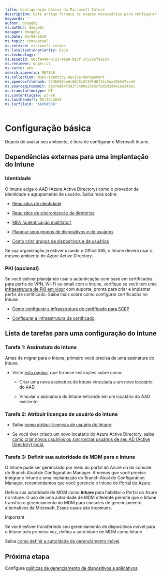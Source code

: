 ```yaml
---
title: Configuração básica do Microsoft Intune
description: Este artigo fornece as etapas necessárias para configurar o Microsoft Intune.
keywords: ''
author: dougeby
ms.author: dougeby
manager: dougeby
ms.date: 03/04/2019
ms.topic: conceptual
ms.service: microsoft-intune
ms.localizationpriority: high
ms.technology: ''
ms.assetid: 60cfa440-0723-4ea0-bacf-3c5d26f9a1d3
ms.reviewer: dagerrit
ms.suite: ems
search.appverid: MET150
ms.collection: M365-identity-device-management
ms.openlocfilehash: 233b093ba9c062618740fd8f14c5ea306647acdd
ms.sourcegitcommit: 916fed64f3d173498a2905c7ed8d2d6416e34061
ms.translationtype: HT
ms.contentlocale: pt-BR
ms.lasthandoff: 05/23/2019
ms.locfileid: "66050506"
---
```

# <a name="basic-setup"></a>Configuração básica

Depois de avaliar seu ambiente, é hora de configurar o Microsoft Intune.

## <a name="external-dependencies-for-an-intune-deployment"></a>Dependências externas para uma implantação do Intune

### <a name="identity"></a>Identidade

O Intune exige o AAD (Azure Active Directory) como o provedor de identidade e agrupamento de usuário. Saiba mais sobre:

-  [Requisitos de identidade](https://docs.microsoft.com/azure/active-directory/active-directory-hybrid-identity-design-considerations-overview#design-considerations-overview)

-   [Requisitos de sincronização de diretórios](https://docs.microsoft.com/azure/active-directory/active-directory-hybrid-identity-design-considerations-directory-sync-requirements)

-   [MFA (autenticação multifator)](https://docs.microsoft.com/azure/active-directory/authentication/concept-mfa-howitworks)

-   [Planejar seus grupos de dispositivos e de usuários](users-add.md)

-   [Como criar grupos de dispositivos e de usuários](groups-get-started.md)

Se sua organização já estiver usando o Office 365, o Intune deverá usar o mesmo ambiente do Azure Active Directory.

### <a name="pki-optional"></a>PKI (opcional)

Se você estiver planejando usar a autenticação com base em certificados para perfis de VPN, Wi-Fi ou email com o Intune, verifique se você tem uma [infraestrutura de PKI em vigor](certificates-configure.md) com suporte, pronta para criar e implantar perfis de certificado. Saiba mais sobre como configurar certificados no Intune:

-   [Como configurar a infraestrutura de certificado para SCEP](/intune/certificates-scep-configure)

-   [Configurar a infraestrutura de certificado](/intune/certficates-pfx-configure).


## <a name="task-list-for-an-intune-setup"></a>Lista de tarefas para uma configuração do Intune

### <a name="task-1-intune-subscription"></a>Tarefa 1: Assinatura do Intune

Antes de migrar para o Intune, primeiro você precisa de uma assinatura do Intune.

-   Visite [esta página](https://admin.microsoft.com/Signup/Signup.aspx?OfferId=40BE278A-DFD1-470a-9EF7-9F2596EA7FF9&dl=INTUNE_A&ali=1#0), que fornece instruções sobre como:

    -   Criar uma nova assinatura do Intune vinculada a um novo locatário do AAD.

    -   Vincular a assinatura do Intune entrando em um locatário do AAD existente.

### <a name="task-2-assign-intune-user-licenses"></a>Tarefa 2: Atribuir licenças de usuário do Intune

-   Saiba [como atribuir licenças de usuário do Intune](licenses-assign.md).

-   Se você tiver criado um novo locatário do Azure Active Directory, saiba [como criar novos usuários ou sincronizar usuários de seu AD (Active Directory) local.](https://docs.microsoft.com/azure/active-directory/connect/active-directory-aadconnect)

### <a name="task-3-set-your-mdm-authority-to-intune"></a>Tarefa 3: Definir sua autoridade de MDM para o Intune

O Intune pode ser gerenciado por meio do portal do Azure ou do console do Branch Atual do Configuration Manager. A menos que você precise integrar o Intune a uma implantação do Branch Atual do Configuration Manager, recomendamos que você gerencie o Intune do [Portal do Azure](https://portal.azure.com).

Defina sua autoridade de MDM como **Intune** para habilitar o Portal do Azure no Intune. O uso de uma autoridade de MDM diferente permite que o Intune transfira o gerenciamento do MDM para consoles de gerenciamento alternativos da Microsoft. Esses casos são incomuns.

> [!IMPORTANT]
> Se você estiver transferindo seu gerenciamento de dispositivos móvel para o Intune pela primeira vez, defina a autoridade de MDM como Intune.

Saiba [como definir a autoridade de gerenciamento móvel](mdm-authority-set.md).

## <a name="next-step"></a>Próxima etapa

Configure [políticas de gerenciamento de dispositivos e aplicativos](migration-guide-configure-policies.md).
